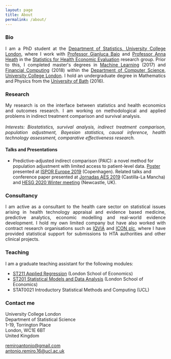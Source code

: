 ```yaml
---
layout: page
title: About
permalink: /about/
---
```


### Bio

<p align="justify">I am a PhD student at the <a href="https://www.ucl.ac.uk/statistics/">Department of Statistics, University College London</a>, where I work with <a href="http://www.statistica.it/gianluca/">Professor Gianluca Baio</a> and <a href="https://sites.google.com/site/annaheathstats/">Professor Anna Heath</a> in the <a href="https://www.ucl.ac.uk/statistics/research/statistics-health-economics">Statistics for Health Economic Evaluation</a> research group. Prior to this, I completed master's degrees in <a href="http://www.cs.ucl.ac.uk/prospective_students/msc_machine_learning/">Machine Learning</a> (2017) and <a href="https://www.ucl.ac.uk/prospective-students/graduate/research-degrees/financial-computing-mres-mphil-phd">Financial Computing</a> (2018) within the <a href="http://www.cs.ucl.ac.uk">Department of Computer Science, University College London</a>. I hold an undergraduate degree in Mathematics and Physics from the <a href="https://www.bath.ac.uk/">University of Bath</a> (2016).

### Research

<p align="justify">My research is on the interface between statistics and health economics and outcomes research. I am working on methodological and applied problems in indirect treatment comparison and survival analysis. <br/>
<br/>
<i>Interests: Biostatistics, survival analysis, indirect treatment comparison, population adjustment, Bayesian statistics, causal inference, health technology assessment, comparative effectiveness research.</i></p>

#### Talks and Presentations

* Predictive-adjusted indirect comparison (PAIC): a novel method for population adjustment with limited access to patient-level data. <a href="https://remiroazocar.github.io/PAIC_ISPOR_EUROPE.pdf">Poster</a> presented at <a href="https://www.ispor.org/conferences-education/conferences/past-conferences/ispor-europe-2019">ISPOR Europe 2019</a> (Copenhagen). Related talks and conference paper presented at <a href="http://www.aes.es/Jornadas2019/es/">Jornadas AES 2019</a> (Castilla-La Mancha) and 
<a href="https://hesg.org.uk/meetings/winter-2020-newcastle-university/">HESG 2020 Winter meeting</a> (Newcastle, UK). 

### Consultancy

<p align="justify">I am active as a consultant to the health care sector on statistical issues arising in health technology appraisal and evidence based medicine, predictive analytics, economic modelling and real-world evidence development. I hold my own limited company but have also worked with contract research organisations such as <a href="https://www.iqvia.com/">IQVIA</a> and <a href="https://www.iconplc.com/">ICON plc</a>, where I have provided statistical support for submissions to HTA authorities and other clinical projects.</p> 
  
### Teaching

<p align="justify">I am a graduate teaching assistant for the following modules:</p>

* [ST211 Applied Regression](http://www.lse.ac.uk/resources/calendar/courseGuides/ST/2019_ST211.htm) (London School of Economics)
* [ST201 Statistical Models and Data Analysis](http://www.lse.ac.uk/resources/calendar/courseGuides/ST/2019_ST201.htm) (London School of Economics)
* STAT0021 Introductory Statistical Methods and Computing (UCL)

### Contact me

University College London<br/>
Department of Statistical Science<br/>
1-19, Torrington Place<br/>
London, WC1E 6BT<br/>
United Kingdom<br/>

[remiroantonio@gmail.com](mailto:remiroantonio@gmail.com)<br/>
[antonio.remiro.16@ucl.ac.uk](mailto:antonio.remiro.16@ucl.ac.uk)<br/>
